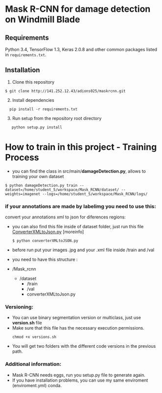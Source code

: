 # Mask R-CNN for damage detection on Windmill Blade


## Requirements
Python 3.4, TensorFlow 1.3, Keras 2.0.8 and other common packages listed in `requirements.txt`.

## Installation
1. Clone this repository
  ```
  $ git clone http://141.252.12.43/adions025/maskrcnn.git
   ```
2. Install dependencies
 ```
   pip install -r requirements.txt
 ```
3. Run setup from the repository root directory
 ```bash
    python setup.py install
 ``` 


# How to train in this project - Training Process

- you can find the class in src/main/**damageDetection.py**, allows to training your own dataset

```
$ python damageDetection.py train --dataset=/home/student_5/workspace/Mask_RCNN/dataset/ --weights=imagenet --logs=/home/student_5/workspace/Mask_RCNN/logs/
```



### if your annotations are made by labelimg you need to use this:
convert your annotations xml to json for diferences regions:
* you can also find this file inside of dataset folder, just run this file [ConverterXMLtoJson.py](https://github.com/adions025/XMLtoJson_Mask_RCNN) [moreinfo]
  
  ```
  $ python converterXMLtoJSON.py
   ```
   
 - before run put your images .jpg and your .xml file inside /train and /val
 - you need to have this structure :
 
  - /Mask_rcnn
    * /dataset
        * /train
        * /val
        * converterXMLtoJson.py
        
 
 ### Versioning:
 * You can use binary segmentation version or multiclass, just use **version.sh** file
 * Make sure that this file has the necessary execution permissions.
     ```
     chmod +x versions.sh
     ```
 * You will get two folders with the different code versions in the previous path.
           
### Additional information:
* Mask R-CNN needs eggs, run you setup.py file to generate again.
* If you have installation problems, you can use my same enviroment (enviroment.yml) conda.


   





